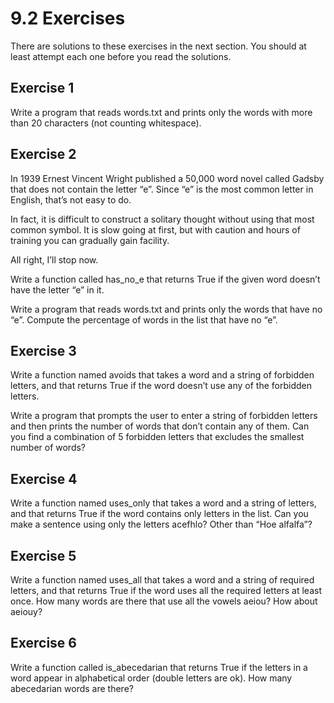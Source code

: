 # 9.2  Exercises
There are solutions to these exercises in the next section. You should at least attempt each one before you read the solutions.

## Exercise 1
Write a program that reads words.txt and prints only the words with more than 20 characters (not counting whitespace).

## Exercise 2  
In 1939 Ernest Vincent Wright published a 50,000 word novel called Gadsby that does not contain the letter “e”. Since “e” is the most common letter in English, that’s not easy to do.

In fact, it is difficult to construct a solitary thought without using that most common symbol. It is slow going at first, but with caution and hours of training you can gradually gain facility.

All right, I’ll stop now.

Write a function called has_no_e that returns True if the given word doesn’t have the letter “e” in it.

Write a program that reads words.txt and prints only the words that have no “e”. Compute the percentage of words in the list that have no “e”.

## Exercise 3  
Write a function named avoids that takes a word and a string of forbidden letters, and that returns True if the word doesn’t use any of the forbidden letters.

Write a program that prompts the user to enter a string of forbidden letters and then prints the number of words that don’t contain any of them. Can you find a combination of 5 forbidden letters that excludes the smallest number of words?

## Exercise 4  
Write a function named uses_only that takes a word and a string of letters, and that returns True if the word contains only letters in the list. Can you make a sentence using only the letters acefhlo? Other than “Hoe alfalfa”?

## Exercise 5  
Write a function named uses_all that takes a word and a string of required letters, and that returns True if the word uses all the required letters at least once. How many words are there that use all the vowels aeiou? How about aeiouy?

## Exercise 6  
Write a function called is_abecedarian that returns True if the letters in a word appear in alphabetical order (double letters are ok). How many abecedarian words are there?
